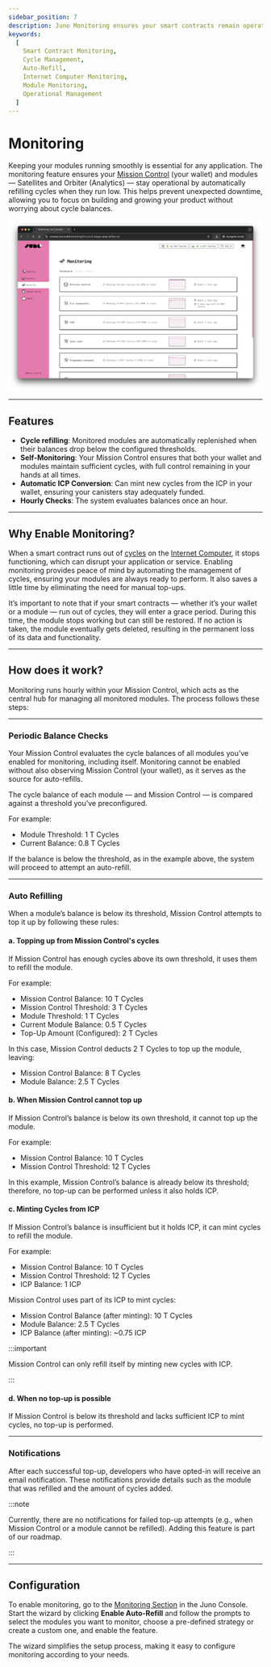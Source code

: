 ```yaml
---
sidebar_position: 7
description: Juno Monitoring ensures your smart contracts remain operational by automatically managing cycle balances. Monitor your modules, configure thresholds, and enable auto-refill to prevent downtime effortlessly.
keywords:
  [
    Smart Contract Monitoring,
    Cycle Management,
    Auto-Refill,
    Internet Computer Monitoring,
    Module Monitoring,
    Operational Management
  ]
---
```


# Monitoring

Keeping your modules running smoothly is essential for any application. The monitoring feature ensures your [Mission Control] (your wallet) and modules — Satellites and Orbiter (Analytics) — stay operational by automatically refilling cycles when they run low. This helps prevent unexpected downtime, allowing you to focus on building and growing your product without worrying about cycle balances.

![A screenshot of the monitoring overview within Juno Console](../img/monitoring/monitoring-dashboard.webp)

---

## Features

- **Cycle refilling**: Monitored modules are automatically replenished when their balances drop below the configured thresholds.
- **Self-Monitoring**: Your Mission Control ensures that both your wallet and modules maintain sufficient cycles, with full control remaining in your hands at all times.
- **Automatic ICP Conversion**: Can mint new cycles from the ICP in your wallet, ensuring your canisters stay adequately funded.
- **Hourly Checks**: The system evaluates balances once an hour.

---

## Why Enable Monitoring?

When a smart contract runs out of [cycles] on the [Internet Computer](https://internetcomputer.org), it stops functioning, which can disrupt your application or service. Enabling monitoring provides peace of mind by automating the management of cycles, ensuring your modules are always ready to perform. It also saves a little time by eliminating the need for manual top-ups.

It’s important to note that if your smart contracts — whether it’s your wallet or a module — run out of cycles, they will enter a grace period. During this time, the module stops working but can still be restored. If no action is taken, the module eventually gets deleted, resulting in the permanent loss of its data and functionality.

---

## How does it work?

Monitoring runs hourly within your Mission Control, which acts as the central hub for managing all monitored modules. The process follows these steps:

---

### Periodic Balance Checks

Your Mission Control evaluates the cycle balances of all modules you’ve enabled for monitoring, including itself. Monitoring cannot be enabled without also observing Mission Control (your wallet), as it serves as the source for auto-refills.

The cycle balance of each module — and Mission Control — is compared against a threshold you’ve preconfigured.

For example:

- Module Threshold: 1 T Cycles
- Current Balance: 0.8 T Cycles

If the balance is below the threshold, as in the example above, the system will proceed to attempt an auto-refill.

---

### Auto Refilling

When a module’s balance is below its threshold, Mission Control attempts to top it up by following these rules:

#### a. Topping up from Mission Control's cycles

If Mission Control has enough cycles above its own threshold, it uses them to refill the module.

For example:

- Mission Control Balance: 10 T Cycles
- Mission Control Threshold: 3 T Cycles
- Module Threshold: 1 T Cycles
- Current Module Balance: 0.5 T Cycles
- Top-Up Amount (Configured): 2 T Cycles

In this case, Mission Control deducts 2 T Cycles to top up the module, leaving:

- Mission Control Balance: 8 T Cycles
- Module Balance: 2.5 T Cycles

#### b. When Mission Control cannot top up

If Mission Control’s balance is below its own threshold, it cannot top up the module.

For example:

- Mission Control Balance: 10 T Cycles
- Mission Control Threshold: 12 T Cycles

In this example, Mission Control’s balance is already below its threshold; therefore, no top-up can be performed unless it also holds ICP.

#### c. Minting Cycles from ICP

If Mission Control’s balance is insufficient but it holds ICP, it can mint cycles to refill the module.

For example:

- Mission Control Balance: 10 T Cycles
- Mission Control Threshold: 12 T Cycles
- ICP Balance: 1 ICP

Mission Control uses part of its ICP to mint cycles:

- Mission Control Balance (after minting): 10 T Cycles
- Module Balance: 2.5 T Cycles
- ICP Balance (after minting): ~0.75 ICP

:::important

Mission Control can only refill itself by minting new cycles with ICP.

:::

#### d. When no top-up is possible

If Mission Control is below its threshold and lacks sufficient ICP to mint cycles, no top-up is performed.

---

### Notifications

After each successful top-up, developers who have opted-in will receive an email notification. These notifications provide details such as the module that was refilled and the amount of cycles added.

:::note

Currently, there are no notifications for failed top-up attempts (e.g., when Mission Control or a module cannot be refilled). Adding this feature is part of our roadmap.

:::

---

## Configuration

To enable monitoring, go to the [Monitoring Section](https://console.juno.build/monitoring) in the Juno Console. Start the wizard by clicking **Enable Auto-Refill** and follow the prompts to select the modules you want to monitor, choose a pre-defined strategy or create a custom one, and enable the feature.

The wizard simplifies the setup process, making it easy to configure monitoring according to your needs.

[Analytics]: ../build/analytics/index.md
[Satellites]: ../terminology.md#satellite
[Mission Control]: ../terminology.md#mission-control
[cycles]: ../terminology.md#cycles
[console]: ../terminology.md#console
